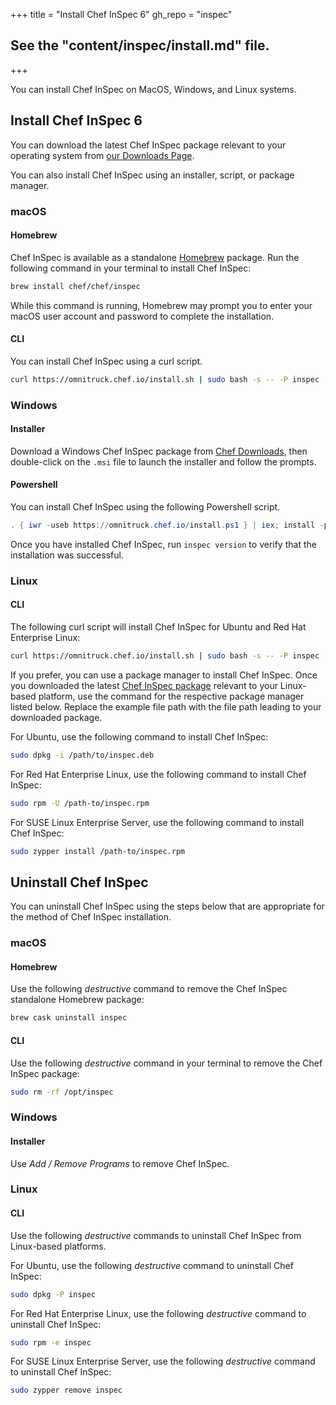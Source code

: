 +++
title = "Install Chef InSpec 6"
gh_repo = "inspec"

## See the "content/inspec/install.md" file.
+++

You can install Chef InSpec on MacOS, Windows, and Linux systems.

## Install Chef InSpec 6

You can download the latest Chef InSpec package relevant to your operating system
from [our Downloads Page](https://www.chef.io/downloads).

You can also install Chef InSpec using an installer, script, or package
manager.

### macOS

#### Homebrew

Chef InSpec is available as a standalone [Homebrew](https://brew.sh/) package.
Run the following command in your terminal to install Chef InSpec:

```bash
brew install chef/chef/inspec
```

While this command is running, Homebrew may prompt you to enter your macOS user account and
password to complete the installation.

#### CLI

You can install Chef InSpec using a curl script.

```bash
curl https://omnitruck.chef.io/install.sh | sudo bash -s -- -P inspec
```

### Windows

#### Installer

Download a Windows Chef InSpec package from [Chef Downloads](https://www.chef.io/downloads),
then double-click on the `.msi` file to launch the installer and follow the prompts.

#### Powershell

You can install Chef InSpec using the following Powershell script.

```powershell
. { iwr -useb https://omnitruck.chef.io/install.ps1 } | iex; install -project inspec
```

Once you have installed Chef InSpec, run `inspec version` to verify that the installation
was successful.

### Linux

#### CLI

The following curl script will install Chef InSpec for Ubuntu and Red Hat Enterprise Linux:

```bash
curl https://omnitruck.chef.io/install.sh | sudo bash -s -- -P inspec
```

If you prefer, you can use a package manager to install Chef InSpec.
Once you downloaded the latest [Chef InSpec package](https://www.chef.io/downloads)
relevant to your Linux-based platform, use the command for the respective package
manager listed below. Replace the example file path with the file path leading to
your downloaded package.

For Ubuntu, use the following command to install Chef InSpec:

```bash
sudo dpkg -i /path/to/inspec.deb
```

For Red Hat Enterprise Linux, use the following command to install Chef InSpec:

```bash
sudo rpm -U /path-to/inspec.rpm
```

For SUSE Linux Enterprise Server, use the following command to install Chef InSpec:

```bash
sudo zypper install /path-to/inspec.rpm
```

## Uninstall Chef InSpec

You can uninstall Chef InSpec using the steps below that are appropriate for the
method of Chef InSpec installation.

### macOS

#### Homebrew

Use the following *destructive* command to remove the Chef InSpec standalone Homebrew package:

```bash
brew cask uninstall inspec
```

#### CLI

Use the following *destructive* command in your terminal to remove the Chef InSpec package:

```bash
sudo rm -rf /opt/inspec
```

### Windows

#### Installer

Use *Add / Remove Programs* to remove Chef InSpec.

### Linux

#### CLI

Use the following *destructive* commands to uninstall Chef InSpec from Linux-based platforms.

For Ubuntu, use the following *destructive* command to uninstall Chef InSpec:

```bash
sudo dpkg -P inspec
```

For Red Hat Enterprise Linux, use the following *destructive* command to uninstall Chef InSpec:

```bash
sudo rpm -e inspec
```

For SUSE Linux Enterprise Server, use the following *destructive* command to uninstall Chef InSpec:

```bash
sudo zypper remove inspec
```
